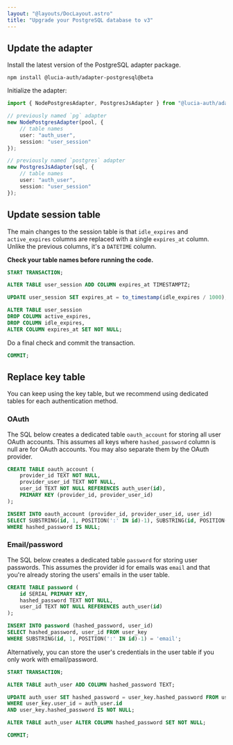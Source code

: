 ```yaml
---
layout: "@layouts/DocLayout.astro"
title: "Upgrade your PostgreSQL database to v3"
---
```


## Update the adapter

Install the latest version of the PostgreSQL adapter package.

```
npm install @lucia-auth/adapter-postgresql@beta
```

Initialize the adapter:

```ts
import { NodePostgresAdapter, PostgresJsAdapter } from "@lucia-auth/adapter-postgresql";

// previously named `pg` adapter
new NodePostgresAdapter(pool, {
	// table names
	user: "auth_user",
	session: "user_session"
});

// previously named `postgres` adapter
new PostgresJsAdapter(sql, {
	// table names
	user: "auth_user",
	session: "user_session"
});
```

## Update session table

The main changes to the session table is that `idle_expires` and `active_expires` columns are replaced with a single `expires_at` column. Unlike the previous columns, it's a `DATETIME` column.

**Check your table names before running the code.**

```sql
START TRANSACTION;

ALTER TABLE user_session ADD COLUMN expires_at TIMESTAMPTZ;

UPDATE user_session SET expires_at = to_timestamp(idle_expires / 1000);

ALTER TABLE user_session
DROP COLUMN active_expires,
DROP COLUMN idle_expires,
ALTER COLUMN expires_at SET NOT NULL;
```

Do a final check and commit the transaction.

```sql
COMMIT;
```

## Replace key table

You can keep using the key table, but we recommend using dedicated tables for each authentication method.

### OAuth

The SQL below creates a dedicated table `oauth_account` for storing all user OAuth accounts. This assumes all keys where `hashed_password` column is null are for OAuth accounts. You may also separate them by the OAuth provider.

```sql
CREATE TABLE oauth_account (
    provider_id TEXT NOT NULL,
    provider_user_id TEXT NOT NULL,
    user_id TEXT NOT NULL REFERENCES auth_user(id),
    PRIMARY KEY (provider_id, provider_user_id)
);

INSERT INTO oauth_account (provider_id, provider_user_id, user_id)
SELECT SUBSTRING(id, 1, POSITION(':' IN id)-1), SUBSTRING(id, POSITION(':' IN id)+1), user_id FROM user_key
WHERE hashed_password IS NULL;
```

### Email/password

The SQL below creates a dedicated table `password` for storing user passwords. This assumes the provider id for emails was `email` and that you're already storing the users' emails in the user table.

```sql
CREATE TABLE password (
    id SERIAL PRIMARY KEY,
    hashed_password TEXT NOT NULL,
    user_id TEXT NOT NULL REFERENCES auth_user(id)
);

INSERT INTO password (hashed_password, user_id)
SELECT hashed_password, user_id FROM user_key
WHERE SUBSTRING(id, 1, POSITION(':' IN id)-1) = 'email';
```

Alternatively, you can store the user's credentials in the user table if you only work with email/password.

```sql
START TRANSACTION;

ALTER TABLE auth_user ADD COLUMN hashed_password TEXT;

UPDATE auth_user SET hashed_password = user_key.hashed_password FROM user_key
WHERE user_key.user_id = auth_user.id
AND user_key.hashed_password IS NOT NULL;

ALTER TABLE auth_user ALTER COLUMN hashed_password SET NOT NULL;

COMMIT;
```
